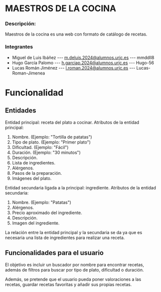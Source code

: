 # MAESTROS DE LA COCINA
### Descripción: 
Maestros de la cocina es una web con formato de catálogo de recetas.

### Integrantes 
- Miguel de Luis Ibáñez --- m.deluis.2024@alumnos.urjc.es --- mmddll8
- Hugo García Palomo --- h.garciap.2024@alumnos.urjc.es --- Hugo-56
- Lucas Román Jiménez --- l.roman.2024@alumnos.urjc.es --- Lucas-Roman-Jimenea

# Funcionalidad
## Entidades
Entidad principal: receta del plato a cocinar. 
Atributos de la entidad principal:
1. Nombre. (Ejemplo: "Tortilla de patatas")
2. Tipo de plato. (Ejemplo: "Primer plato")
3. Dificultad. (Ejemplo: "Fácil")
4. Duración. (Ejemplo: "30 minutos")
5. Descripción.
6. Lista de ingredientes.
7. Alérgenos.
8. Pasos de la preparación.
9. Imágenes del plato.

Entidad secundaria ligada a la principal: ingrediente. 
Atributos de la entidad secundaria: 
1. Nombre. (Ejemplo: "Patatas")
2. Alérgenos.
3. Precio aproximado del ingrediente.
4. Descripción. 
5. Imagen del ingrediente.

La relación entre la entidad principal y la secundaria se da ya que es necesaria una lista de ingredientes para realizar una receta.

## Funcionalidades para el usuario
El objetivo es incluir un buscador por nombre para encontrar recetas, además de filtros para buscar por tipo de plato, dificultad o duración. 

Además, se pretende que el usuario pueda poner valoraciones a las recetas, guardar recetas favoritas y añadir sus propias recetas.



